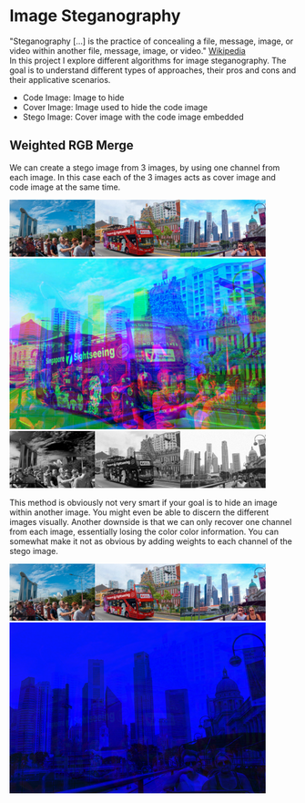 <h1>Image Steganography</h1>


<div class ="discription">
    <div id="defintion_steganography">
        "Steganography [...] is the practice of concealing a file, message, image, or video within another file, message, image, or video."
        <a href="https://en.wikipedia.org/wiki/Steganography">Wikipedia</a>
    </div>
    <div id="txt">
        In this project I explore different algorithms for image steganography. The goal is to understand different types of approaches, their pros and cons and their applicative scenarios.
    </div>
    <div id="legends">
        <ul>
        <li> Code Image: Image to hide </li>
        <li>Cover Image: Image used to hide the code image</li>
        <li>Stego Image: Cover image with the code image embedded</li>
        </ul>
    </div>
</div>





<h2>Weighted RGB Merge</h2>

<div class="description">We can create a stego image from 3 images, by using one channel from each image. In this case each of the 3 images acts as cover image and code image at
the same time.</div>


<img src="images/a.jpg" width="150"><img src="images/b.jpg" width="150"><img src="images/c.jpg" width="150">
<br>
<img src="images/results/1.png" width="450">
<br>
<img src="images/results/3.png" width="150"><img src="images/results/4.png" width="150"><img src="images/results/5.png" width="150">


<div class="description">
    This method is obviously not very smart if your goal is to hide an image within another image. You might even be able to discern the different images visually.
    Another downside is that we can only recover one channel from each image, essentially losing the color color information.
    You can somewhat make it not as obvious by adding weights to each channel of the stego image.
</div>


<img src="images/a.jpg" width="150"><img src="images/b.jpg" width="150"><img src="images/c.jpg" width="150">
<br>
<img src="images/results/2.png" width="450">

